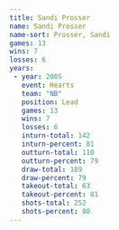 ```yaml
---
title: Sandi Prosser
name: Sandi Prosser
name-sort: Prosser, Sandi
games: 13
wins: 7
losses: 6
years:
 - year: 2005
   event: Hearts
   team: "NB"
   position: Lead
   games: 13
   wins: 7
   losses: 6
   inturn-total: 142
   inturn-percent: 81
   outturn-total: 110
   outturn-percent: 79
   draw-total: 189
   draw-percent: 79
   takeout-total: 63
   takeout-percent: 81
   shots-total: 252
   shots-percent: 80
---
```


